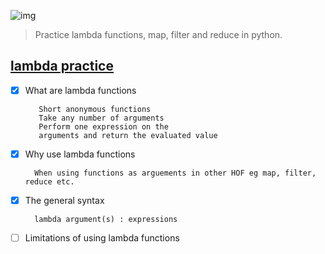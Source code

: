 ![img](https://assets.imaginablefutures.com/media/images/ALX_Logo.max-200x150.png)
>Practice lambda functions, map, filter and reduce in python.

## [lambda practice ](https://www.google.com/search?q=lambda+functions+in+python)
- [X] What are lambda functions

         Short anonymous functions 
         Take any number of arguments
         Perform one expression on the 
         arguments and return the evaluated value

- [X] Why use lambda functions

        When using functions as arguements in other HOF eg map, filter, reduce etc. 

- [X] The general syntax 

        lambda argument(s) : expressions
        
- [ ] Limitations of using lambda functions